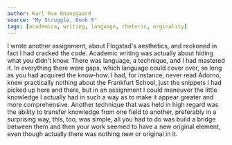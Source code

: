 ```yaml
---
author: Karl Ove Knausgaard
source: "My Struggle, Book 5"
tags: [academica, writing, language, rhetoric, orginality]
---
```

I wrote another assignment, about Flogstad's aesthetics, and reckoned in fact I had cracked the code. Academic writing was actually about hiding what you didn't know. There was language, a technique, and I had mastered it. In everything there were gaps, which language could cover over, so long as you had acquired the know-how. I had, for instance, never read Adorno, knew practically nothing about the Frankfurt School, just the snippets I had picked up here and there, but in an assignment I could maneuver the little knowledge I actually had in such a way as to make it appear greater and more comprehensive. Another technique that was held in high regard was the ability to transfer knowledge from one field to another, preferably in a surprising way, this, too, was simple, all you had to do was build a bridge between them and then your work seemed to have a new original element, even though actually there was nothing new or original in it. 
